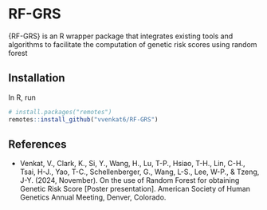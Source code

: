 # RF-GRS
{RF-GRS} is an R wrapper package that integrates existing tools and algorithms to facilitate the computation of genetic risk scores using random forest

## Installation
In R, run

```r
# install.packages("remotes")
remotes::install_github("vvenkat6/RF-GRS")
```

## References
- Venkat, V., Clark, K., Si, Y., Wang, H., Lu, T-P., Hsiao, T-H., Lin, C-H., Tsai, H-J., Yao, T-C., Schellenberger, G., Wang, L-S., Lee, W-P., & Tzeng, J-Y. (2024, November). On the use of Random Forest for obtaining Genetic Risk Score [Poster presentation]. American Society of Human Genetics Annual Meeting, Denver, Colorado.


